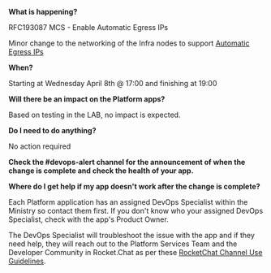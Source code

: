 
**What is happening?**

RFC193087 MCS - Enable Automatic Egress IPs

Minor change to the networking of the Infra nodes to support [Automatic Egress IPs](https://docs.openshift.com/container-platform/3.11/admin_guide/managing_networking.html#admin-guide-automatic-egress-ip)

**When?**

Starting at Wednesday April 8th @ 17:00 and finishing at 19:00

**Will there be an impact on the Platform apps?**

Based on testing in the LAB, no impact is expected.

**Do I need to do anything?**

No action required

**Check the #devops-alert channel for the announcement of when the change is complete and check the health of your app.**

**Where do I get help if my app doesn't work after the change is complete?**

Each Platform application has an assigned DevOps Specialist within the Ministry so contact them first. If you don't know who your assigned DevOps Specialist, check with the app's Product Owner.

The DevOps Specialist will troubleshoot the issue with the app and if they need help, they will reach out to the Platform Services Team and the Developer Community in Rocket.Chat as per these [RocketChat Channel Use Guidelines](
https://developer.gov.bc.ca/Getting-human-support-for-issues-not-covered-by-devops-requests).
